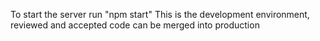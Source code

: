 To start the server run "npm start"
This is the development environment, reviewed and accepted code can be merged into production
